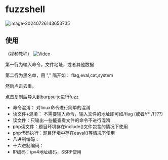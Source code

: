 # fuzzshell

![image-20240726143653735](https://s2.loli.net/2024/07/26/IWk2m1xzDrMptYg.png)

## 使用
（视频教程）
[![Video](https://s2.loli.net/2024/07/26/IWk2m1xzDrMptYg.png)](https://youtu.be/LAFNWY7c_9E)



第一行为输入命令，文件地址，或者其他数据

第二行为黑名单，用 "," 隔开如： flag,eval,cat,system

然后点击去重。

点击复制后导入到burpsuite进行fuzz





- 命令混淆： 对linux命令进行简单的混淆
- 读文件+混淆： 不需要输入命令，输入文件的地址即可如/flag (或者/f* /f???)
- 读文件：只输出一些能查看文件的命令不进行混淆
- php读文件：题目环境存在include()文件包含的情况下使用
- php代码执行：题目环境中存在eaval()等情况下使用
- 八进制编码：
- 十六进制编码：
- IP编码：ipv4地址编码，SSRF使用

